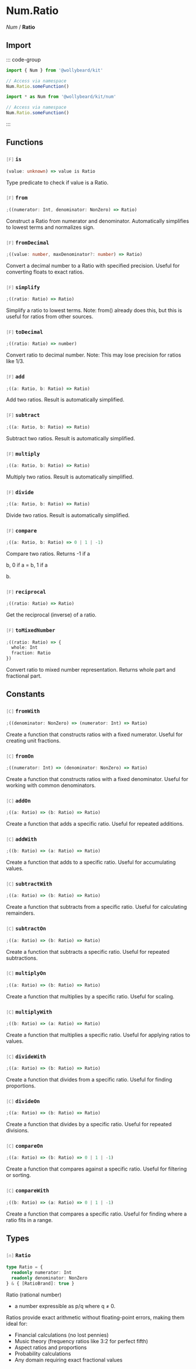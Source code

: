 # Num.Ratio

_Num_ / **Ratio**

## Import

::: code-group

```typescript [Namespace]
import { Num } from '@wollybeard/kit'

// Access via namespace
Num.Ratio.someFunction()
```

```typescript [Barrel]
import * as Num from '@wollybeard/kit/num'

// Access via namespace
Num.Ratio.someFunction()
```

:::

## Functions

### <span style="opacity: 0.6; font-weight: normal; font-size: 0.85em;">`[F]`</span> `is`

```typescript
(value: unknown) => value is Ratio
```

<SourceLink href="https://github.com/jasonkuhrt/kit/blob/main/./src/domains/num/ratio/ratio.ts#L47" />

Type predicate to check if value is a Ratio.

### <span style="opacity: 0.6; font-weight: normal; font-size: 0.85em;">`[F]`</span> `from`

```typescript
;((numerator: Int, denominator: NonZero) => Ratio)
```

<SourceLink href="https://github.com/jasonkuhrt/kit/blob/main/./src/domains/num/ratio/ratio.ts#L79" />

Construct a Ratio from numerator and denominator. Automatically simplifies to lowest terms and normalizes sign.

### <span style="opacity: 0.6; font-weight: normal; font-size: 0.85em;">`[F]`</span> `fromDecimal`

```typescript
;((value: number, maxDenominator?: number) => Ratio)
```

<SourceLink href="https://github.com/jasonkuhrt/kit/blob/main/./src/domains/num/ratio/ratio.ts#L145" />

Convert a decimal number to a Ratio with specified precision. Useful for converting floats to exact ratios.

### <span style="opacity: 0.6; font-weight: normal; font-size: 0.85em;">`[F]`</span> `simplify`

```typescript
;((ratio: Ratio) => Ratio)
```

<SourceLink href="https://github.com/jasonkuhrt/kit/blob/main/./src/domains/num/ratio/ratio.ts#L202" />

Simplify a ratio to lowest terms. Note: from() already does this, but this is useful for ratios from other sources.

### <span style="opacity: 0.6; font-weight: normal; font-size: 0.85em;">`[F]`</span> `toDecimal`

```typescript
;((ratio: Ratio) => number)
```

<SourceLink href="https://github.com/jasonkuhrt/kit/blob/main/./src/domains/num/ratio/ratio.ts#L219" />

Convert ratio to decimal number. Note: This may lose precision for ratios like 1/3.

### <span style="opacity: 0.6; font-weight: normal; font-size: 0.85em;">`[F]`</span> `add`

```typescript
;((a: Ratio, b: Ratio) => Ratio)
```

<SourceLink href="https://github.com/jasonkuhrt/kit/blob/main/./src/domains/num/ratio/ratio.ts#L239" />

Add two ratios. Result is automatically simplified.

### <span style="opacity: 0.6; font-weight: normal; font-size: 0.85em;">`[F]`</span> `subtract`

```typescript
;((a: Ratio, b: Ratio) => Ratio)
```

<SourceLink href="https://github.com/jasonkuhrt/kit/blob/main/./src/domains/num/ratio/ratio.ts#L286" />

Subtract two ratios. Result is automatically simplified.

### <span style="opacity: 0.6; font-weight: normal; font-size: 0.85em;">`[F]`</span> `multiply`

```typescript
;((a: Ratio, b: Ratio) => Ratio)
```

<SourceLink href="https://github.com/jasonkuhrt/kit/blob/main/./src/domains/num/ratio/ratio.ts#L337" />

Multiply two ratios. Result is automatically simplified.

### <span style="opacity: 0.6; font-weight: normal; font-size: 0.85em;">`[F]`</span> `divide`

```typescript
;((a: Ratio, b: Ratio) => Ratio)
```

<SourceLink href="https://github.com/jasonkuhrt/kit/blob/main/./src/domains/num/ratio/ratio.ts#L387" />

Divide two ratios. Result is automatically simplified.

### <span style="opacity: 0.6; font-weight: normal; font-size: 0.85em;">`[F]`</span> `compare`

```typescript
;((a: Ratio, b: Ratio) => 0 | 1 | -1)
```

<SourceLink href="https://github.com/jasonkuhrt/kit/blob/main/./src/domains/num/ratio/ratio.ts#L437" />

Compare two ratios. Returns -1 if a

b, 0 if a = b, 1 if a

b.

### <span style="opacity: 0.6; font-weight: normal; font-size: 0.85em;">`[F]`</span> `reciprocal`

```typescript
;((ratio: Ratio) => Ratio)
```

<SourceLink href="https://github.com/jasonkuhrt/kit/blob/main/./src/domains/num/ratio/ratio.ts#L487" />

Get the reciprocal (inverse) of a ratio.

### <span style="opacity: 0.6; font-weight: normal; font-size: 0.85em;">`[F]`</span> `toMixedNumber`

```typescript
;((ratio: Ratio) => {
  whole: Int
  fraction: Ratio
})
```

<SourceLink href="https://github.com/jasonkuhrt/kit/blob/main/./src/domains/num/ratio/ratio.ts#L507" />

Convert ratio to mixed number representation. Returns whole part and fractional part.

## Constants

### <span style="opacity: 0.6; font-weight: normal; font-size: 0.85em;">`[C]`</span> `fromWith`

```typescript
;((denominator: NonZero) => (numerator: Int) => Ratio)
```

<SourceLink href="https://github.com/jasonkuhrt/kit/blob/main/./src/domains/num/ratio/ratio.ts#L110" />

Create a function that constructs ratios with a fixed numerator. Useful for creating unit fractions.

### <span style="opacity: 0.6; font-weight: normal; font-size: 0.85em;">`[C]`</span> `fromOn`

```typescript
;((numerator: Int) => (denominator: NonZero) => Ratio)
```

<SourceLink href="https://github.com/jasonkuhrt/kit/blob/main/./src/domains/num/ratio/ratio.ts#L125" />

Create a function that constructs ratios with a fixed denominator. Useful for working with common denominators.

### <span style="opacity: 0.6; font-weight: normal; font-size: 0.85em;">`[C]`</span> `addOn`

```typescript
;((a: Ratio) => (b: Ratio) => Ratio)
```

<SourceLink href="https://github.com/jasonkuhrt/kit/blob/main/./src/domains/num/ratio/ratio.ts#L257" />

Create a function that adds a specific ratio. Useful for repeated additions.

### <span style="opacity: 0.6; font-weight: normal; font-size: 0.85em;">`[C]`</span> `addWith`

```typescript
;((b: Ratio) => (a: Ratio) => Ratio)
```

<SourceLink href="https://github.com/jasonkuhrt/kit/blob/main/./src/domains/num/ratio/ratio.ts#L271" />

Create a function that adds to a specific ratio. Useful for accumulating values.

### <span style="opacity: 0.6; font-weight: normal; font-size: 0.85em;">`[C]`</span> `subtractWith`

```typescript
;((a: Ratio) => (b: Ratio) => Ratio)
```

<SourceLink href="https://github.com/jasonkuhrt/kit/blob/main/./src/domains/num/ratio/ratio.ts#L304" />

Create a function that subtracts from a specific ratio. Useful for calculating remainders.

### <span style="opacity: 0.6; font-weight: normal; font-size: 0.85em;">`[C]`</span> `subtractOn`

```typescript
;((a: Ratio) => (b: Ratio) => Ratio)
```

<SourceLink href="https://github.com/jasonkuhrt/kit/blob/main/./src/domains/num/ratio/ratio.ts#L318" />

Create a function that subtracts a specific ratio. Useful for repeated subtractions.

### <span style="opacity: 0.6; font-weight: normal; font-size: 0.85em;">`[C]`</span> `multiplyOn`

```typescript
;((a: Ratio) => (b: Ratio) => Ratio)
```

<SourceLink href="https://github.com/jasonkuhrt/kit/blob/main/./src/domains/num/ratio/ratio.ts#L355" />

Create a function that multiplies by a specific ratio. Useful for scaling.

### <span style="opacity: 0.6; font-weight: normal; font-size: 0.85em;">`[C]`</span> `multiplyWith`

```typescript
;((b: Ratio) => (a: Ratio) => Ratio)
```

<SourceLink href="https://github.com/jasonkuhrt/kit/blob/main/./src/domains/num/ratio/ratio.ts#L369" />

Create a function that multiplies a specific ratio. Useful for applying ratios to values.

### <span style="opacity: 0.6; font-weight: normal; font-size: 0.85em;">`[C]`</span> `divideWith`

```typescript
;((a: Ratio) => (b: Ratio) => Ratio)
```

<SourceLink href="https://github.com/jasonkuhrt/kit/blob/main/./src/domains/num/ratio/ratio.ts#L408" />

Create a function that divides from a specific ratio. Useful for finding proportions.

### <span style="opacity: 0.6; font-weight: normal; font-size: 0.85em;">`[C]`</span> `divideOn`

```typescript
;((a: Ratio) => (b: Ratio) => Ratio)
```

<SourceLink href="https://github.com/jasonkuhrt/kit/blob/main/./src/domains/num/ratio/ratio.ts#L422" />

Create a function that divides by a specific ratio. Useful for repeated divisions.

### <span style="opacity: 0.6; font-weight: normal; font-size: 0.85em;">`[C]`</span> `compareOn`

```typescript
;((a: Ratio) => (b: Ratio) => 0 | 1 | -1)
```

<SourceLink href="https://github.com/jasonkuhrt/kit/blob/main/./src/domains/num/ratio/ratio.ts#L459" />

Create a function that compares against a specific ratio. Useful for filtering or sorting.

### <span style="opacity: 0.6; font-weight: normal; font-size: 0.85em;">`[C]`</span> `compareWith`

```typescript
;((b: Ratio) => (a: Ratio) => 0 | 1 | -1)
```

<SourceLink href="https://github.com/jasonkuhrt/kit/blob/main/./src/domains/num/ratio/ratio.ts#L473" />

Create a function that compares a specific ratio. Useful for finding where a ratio fits in a range.

## Types

### <span style="opacity: 0.6; font-weight: normal; font-size: 0.85em;">`[∩]`</span> `Ratio`

```typescript
type Ratio = {
  readonly numerator: Int
  readonly denominator: NonZero
} & { [RatioBrand]: true }
```

<SourceLink href="https://github.com/jasonkuhrt/kit/blob/main/./src/domains/num/ratio/ratio.ts#L30" />

Ratio (rational number)

- a number expressible as p/q where q ≠ 0.

Ratios provide exact arithmetic without floating-point errors, making them ideal for:

- Financial calculations (no lost pennies)
- Music theory (frequency ratios like 3:2 for perfect fifth)
- Aspect ratios and proportions
- Probability calculations
- Any domain requiring exact fractional values

